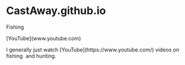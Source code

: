 # CastAway.github.io
Fishing
<p> [YouTube](www.youtube.com)</p>
<p>I generally just watch [YouTube](https://www.youtube.com/) videos on fishing <img src="https://www.wildtrout.org/imager/general/111/rainbow_trout_983c404359247ecee4033ec1e6bdab0c.jpg" alt=""> and hunting.</p>
